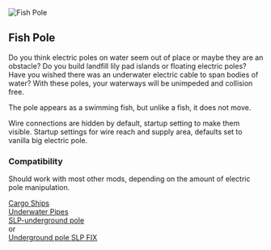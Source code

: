 ![Fish Pole](https://github.com/0n0w1c/fish-pole/underwater_wire.png)

## Fish Pole

Do you think electric poles on water seem out of place or maybe they are an obstacle?
Do you build landfill lily pad islands or floating electric poles?
Have you wished there was an underwater electric cable to span bodies of water?
With these poles, your waterways will be unimpeded and collision free.

The pole appears as a swimming fish, but unlike a fish, it does not move.

Wire connections are hidden by default, startup setting to make them visible.
Startup settings for wire reach and supply area, defaults set to vanilla big electric pole.

### Compatibility
Should work with most other mods, depending on the amount of electric pole manipulation.

[Cargo Ships](https://mods.factorio.com/mod/cargo-ships)  
[Underwater Pipes](https://mods.factorio.com/mod/underwater-pipes)  
[SLP-underground pole](https://mods.factorio.com/mod/slp-underground-poles)  
or  
[Underground pole SLP FIX](https://mods.factorio.com/mod/slp-underground-poles-fix)  

